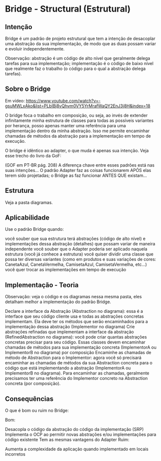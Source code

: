 # Bridge - Structural (Estrutural)

## Intenção

Bridge é um padrão de projeto estrutural que tem a intenção de desacoplar uma abstração da sua implementação, de modo que as duas possam variar e evoluir independentemente.

Observação: abstração é um código de alto nível que geralmente delega tarefas para sua implementação; implementação é o código de baixo nível que realmente faz o trabalho (o código para o qual a abstração delega tarefas).

## Sobre o Bridge

Em vídeo: https://www.youtube.com/watch?v=-gsuMWLxAko&list=PLbIBj8vQhvm0VY5YrMrafWaQY2EnJ3j8H&index=18

O bridge foca o trabalho em composição, ou seja, ao invés de extender infinitamente minha estrutura de classes para todas as possíveis variantes por herança, posso apenas manter uma referência para uma implementação dentro da minha abstração. Isso me permite encaminhar chamadas de métodos da abstração para a implementação em tempo de execução.

O bridge é idêntico ao adapter, o que muda é apenas sua intenção. Veja esse trecho do livro da GoF:

(GOF em PT-BR pág. 208) A diferença chave entre esses padrões está nas suas intenções… O padrão Adapter faz as coisas funcionarem APÓS elas terem sido projetadas; o Bridge as faz funcionar ANTES QUE existam...

## Estrutura

Veja a pasta diagramas.

## Aplicabilidade

Use o padrão Bridge quando:

você souber que sua estrutura terá abstrações (código de alto nível) e implementações dessa abstração (detalhes) que possam variar de maneira independente
você souber que o Adapter poderia ser aplicado naquela estrutura (você já conhece a estrutura)
você quiser dividir uma classe que possa ter diversas variantes (como em produtos e suas variações de cores: CanetaAzul, CanetaVermelha, CamisetaAzul, CamisetaVermelha, etc...)
você quer trocar as implementações em tempo de execução

## Implementação - Teoria

Observação: veja o código e os diagramas nessa mesma pasta, eles detalham melhor a implementação do padrão Bridge.

Declare a interface da Abstração (Abstraction no diagrama): essa é a interface que seu código cliente usa e todas as abstrações concretas implementam. Ela deve ter os métodos que serão encaminhados para a implementação dessa abstração (Implementor no diagrama)
Crie abstrações refinadas que implementam a interface da abstração (RefinedAbstraction no diagrama): você pode criar quantas abstrações concretas precisar para seu código. Essas classes devem encaminhar chamadas de métodos para sua implementação concreta (ImplementorA ou ImplementorB no diagrama) por composição
Encaminhe as chamadas de método de Abstraction para o Implementor: agora você só precisará encaminhar as chamadas de métodos da sua Abstraction concreta para o código que está implementando a abstração (ImplementorA ou ImplementorB no diagrama). Para encaminhar as chamadas, geralmente precisamos ter uma referência do Implementor concreto na Abstraction concreta (por composição).

## Consequências

O que é bom ou ruim no Bridge:

Bom:

Desacopla o código da abstração do código da implementação (SRP)
Implementa o OCP ao permitir novas abstrações e/ou implementações para código existente
Tem as mesmas vantagens do Adapter
Ruim:

Aumenta a complexidade da aplicação quando implementado em locais incorretos